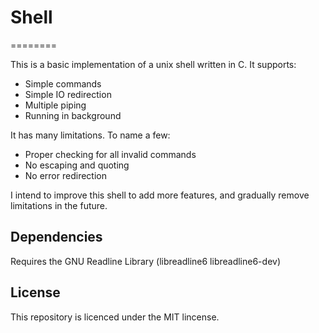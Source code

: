 # Shell
========

This is a basic implementation of a unix shell written in C.
It supports:

* Simple commands
* Simple IO redirection
* Multiple piping
* Running in background 

It has many limitations. To name a few:

* Proper checking for all invalid commands
* No escaping and quoting
* No error redirection

I intend to improve this shell to add more features, and gradually 
remove limitations in the future. 

Dependencies
-------------

Requires the GNU Readline Library (libreadline6 libreadline6-dev)

License
--------

This repository is licenced under the MIT lincense.
